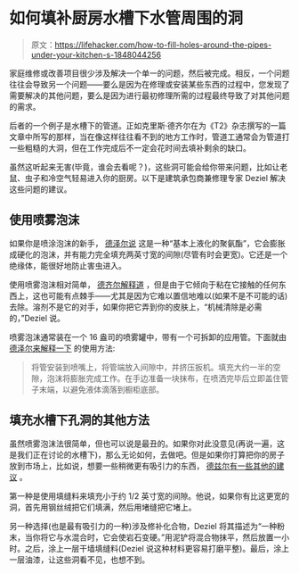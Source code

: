 # 如何填补厨房水槽下水管周围的洞

> 原文：<https://lifehacker.com/how-to-fill-holes-around-the-pipes-under-your-kitchen-s-1848044256>

家庭维修或改善项目很少涉及解决一个单一的问题，然后被完成。相反，一个问题往往会导致另一个问题——要么是因为在修理或安装某些东西的过程中，您发现了需要解决的其他问题，要么是因为进行最初修理所需的过程最终导致了对其他问题的需求。



后者的一个例子是水槽下的管道。正如克里斯·德齐尔在为《T2》杂志撰写的一篇文章中所写的那样，当在像这样往往看不到的地方工作时，管道工通常会为管道打一些粗糙的大洞，但在工作完成后不一定会花时间去填补剩余的缺口。

虽然这听起来无害(毕竟，谁会去看呢？)，这些洞可能会给你带来问题，比如让老鼠、虫子和冷空气轻易进入你的厨房。以下是建筑承包商兼修理专家 Deziel 解决这些问题的建议。

## 使用喷雾泡沫

如果你是喷涂泡沫的新手， [德泽尔说](https://www.hunker.com/13416165/how-to-close-openings-around-pipes-under-a-kitchen-sink) 这是一种“基本上液化的聚氨酯”，它会膨胀成硬化的泡沫，并有能力完全填充两英寸宽的间隙(尽管有时会更宽)。它还是一个绝缘体，能很好地防止害虫进入。

使用喷雾泡沫相对简单， [德齐尔解释道](https://www.hunker.com/13416165/how-to-close-openings-around-pipes-under-a-kitchen-sink) ，但是由于它倾向于粘在它接触的任何东西上，这也可能有点棘手——尤其是因为它难以置信地难以(如果不是不可能的话)去除。溶剂不是它的对手，如果你把它弄到你的皮肤上，“机械清除是必需的，”Deziel 说。

喷雾泡沫通常装在一个 16 盎司的喷雾罐中，带有一个可拆卸的应用管。下面就由 [德泽尔来解释一下](https://www.hunker.com/13416165/how-to-close-openings-around-pipes-under-a-kitchen-sink) 的使用方法:

> 将管安装到喷嘴上，将管端放入间隙中，并挤压扳机。填充大约一半的空隙，泡沫将膨胀完成工作。在手边准备一块抹布，在喷洒完毕后立即盖住管子末端，以避免液体滴落到橱柜底部。

## 填充水槽下孔洞的其他方法

虽然喷雾泡沫法很简单，但也可以说是最丑的。如果你对此没意见(再说一遍，这是我们正在讨论的水槽下)，那么无论如何，去做吧。但是如果你打算把你的房子放到市场上，比如说，想要一些稍微更有吸引力的东西， [德兹尔有一些其他的建议](https://www.hunker.com/13416165/how-to-close-openings-around-pipes-under-a-kitchen-sink) 。

第一种是使用填缝料来填充小于约 1/2 英寸宽的间隙。他说，如果你有比这更宽的洞，首先用钢丝绒把它们填满，然后用堵缝把它堵上。

另一种选择(也是最有吸引力的一种)涉及修补化合物，Deziel 将其描述为“一种粉末，当你将它与水混合时，它会使岩石变硬。”用泥铲将混合物抹平，然后放置一小时。之后，涂上一层干墙填缝料(Deziel 说这种材料更容易打磨平整)。最后，涂上一层油漆，让这些洞看不见，也想不到。